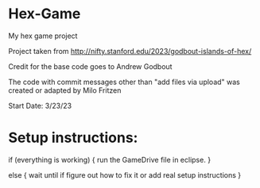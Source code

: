 # Hex-Game
My hex game project

Project taken from http://nifty.stanford.edu/2023/godbout-islands-of-hex/

Credit for the base code goes to Andrew Godbout

The code with commit messages other than "add files via upload" was created or adapted by Milo Fritzen

Start Date: 3/23/23

# Setup instructions:
if (everything is working) {
run the GameDrive file in eclipse.
}

else {
wait until if figure out how to fix it or add real setup instructions
}
